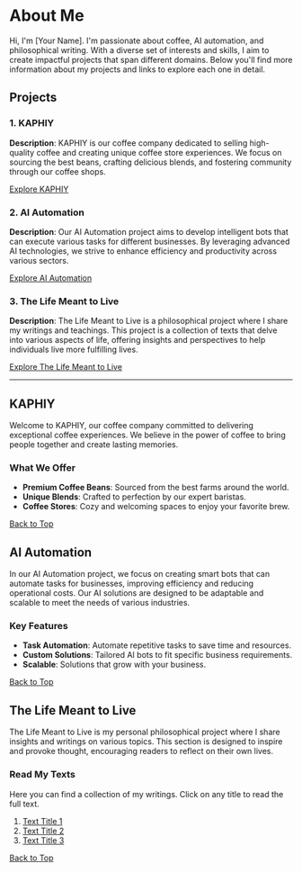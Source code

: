 # About Me

Hi, I'm [Your Name]. I'm passionate about coffee, AI automation, and philosophical writing. With a diverse set of interests and skills, I aim to create impactful projects that span different domains. Below you'll find more information about my projects and links to explore each one in detail.

## Projects

### 1. KAPHIY

**Description**: KAPHIY is our coffee company dedicated to selling high-quality coffee and creating unique coffee store experiences. We focus on sourcing the best beans, crafting delicious blends, and fostering community through our coffee shops.

[Explore KAPHIY](#kaphiy)

### 2. AI Automation

**Description**: Our AI Automation project aims to develop intelligent bots that can execute various tasks for different businesses. By leveraging advanced AI technologies, we strive to enhance efficiency and productivity across various sectors.

[Explore AI Automation](#ai-automation)

### 3. The Life Meant to Live

**Description**: The Life Meant to Live is a philosophical project where I share my writings and teachings. This project is a collection of texts that delve into various aspects of life, offering insights and perspectives to help individuals live more fulfilling lives.

[Explore The Life Meant to Live](#the-life-meant-to-live)

---

## KAPHIY

Welcome to KAPHIY, our coffee company committed to delivering exceptional coffee experiences. We believe in the power of coffee to bring people together and create lasting memories.

### What We Offer
- **Premium Coffee Beans**: Sourced from the best farms around the world.
- **Unique Blends**: Crafted to perfection by our expert baristas.
- **Coffee Stores**: Cozy and welcoming spaces to enjoy your favorite brew.

[Back to Top](#projects)

## AI Automation

In our AI Automation project, we focus on creating smart bots that can automate tasks for businesses, improving efficiency and reducing operational costs. Our AI solutions are designed to be adaptable and scalable to meet the needs of various industries.

### Key Features
- **Task Automation**: Automate repetitive tasks to save time and resources.
- **Custom Solutions**: Tailored AI bots to fit specific business requirements.
- **Scalable**: Solutions that grow with your business.

[Back to Top](#projects)

## The Life Meant to Live

The Life Meant to Live is my personal philosophical project where I share insights and writings on various topics. This section is designed to inspire and provoke thought, encouraging readers to reflect on their own lives.

### Read My Texts
Here you can find a collection of my writings. Click on any title to read the full text.

1. [Text Title 1](#)
2. [Text Title 2](#)
3. [Text Title 3](#)

[Back to Top](#projects)
